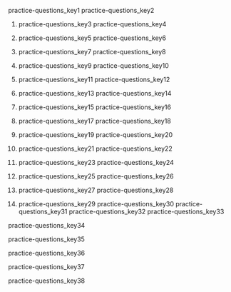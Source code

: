 practice-questions_key1
practice-questions_key2


1. practice-questions_key3
practice-questions_key4


2. practice-questions_key5
practice-questions_key6


3. practice-questions_key7
practice-questions_key8


4. practice-questions_key9
practice-questions_key10


5. practice-questions_key11
practice-questions_key12


6. practice-questions_key13
practice-questions_key14


7. practice-questions_key15
practice-questions_key16


8. practice-questions_key17
practice-questions_key18


9. practice-questions_key19
practice-questions_key20


10. practice-questions_key21
practice-questions_key22


11. practice-questions_key23
practice-questions_key24


12. practice-questions_key25
practice-questions_key26


13. practice-questions_key27
practice-questions_key28


14. practice-questions_key29
practice-questions_key30
practice-questions_key31
practice-questions_key32
practice-questions_key33


practice-questions_key34


practice-questions_key35


practice-questions_key36


practice-questions_key37



practice-questions_key38
